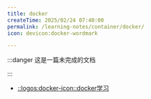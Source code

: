 ```yaml
---
title: docker
createTime: 2025/02/24 07:40:00
permalink: /learning-notes/container/docker/
icon: devicon:docker-wordmark

---
```


:::danger 这是一篇未完成的文档

:::
- [::logos:docker-icon::docker学习](/csdiy/tools-must/docker/)